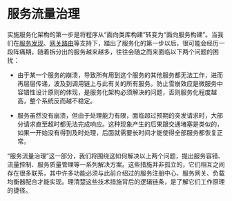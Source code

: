 # 服务流量治理

实施服务化架构的第一步是将程序从“面向类库构建”转变为“面向服务构建”。当我们在[服务发现](/distribution/connect/service-discovery.html)、[网关路由](/distribution/connect/service-routing.html)等支持下，踏出了服务化的第一步以后，很可能会经历一段阵痛期，随着拆分出的服务越来越多，往往会随之而来面临以下两个问题的困扰：

- 由于某一个服务的崩溃，导致所有用到这个服务的其他服务都无法工作，进而再层层传递，波及到调用链上与此有关的所有服务。防止雪崩效应是微服务中容错性设计原则的体现，是服务化架构必须解决的问题，否则服务化程度越高，整个系统反而越不稳定。
  
- 服务虽然没有崩溃，但由于处理能力有限，面临超过预期的突发请求时，大部分请求直至超时都无法完成响应。这种现象产生的后果跟交通堵塞是类似的，如果一开始没有得到及时处理，后面就需要长时间才能使得全部服务都恢复正常。

“服务流量治理”这一部分，我们将围绕这如何解决以上两个问题，提出服务容错、流量控制、服务质量管理等一系列解决方案。这些措施并非孤立的，它们相互之间存在很多联系，其中许多功能必须与此前介绍过的服务注册中心、服务网关、负载均衡器配合才能实现。理清楚这些技术措施背后的逻辑链条，是了解它们工作原理的捷径。